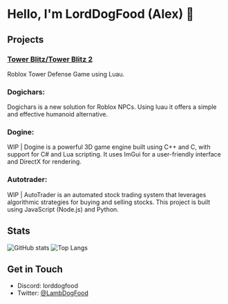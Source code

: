 # Hello, I'm LordDogFood (Alex) 👋

## Projects

### [Tower Blitz/Tower Blitz 2](https://www.roblox.com/games/4739557376/Tower-Blitz)
Roblox Tower Defense Game using Luau.
### Dogichars:
Dogichars is a new solution for Roblox NPCs. Using luau it offers a simple and effective humanoid alternative.
### Dogine: 
WIP | Dogine is a powerful 3D game engine built using C++ and C, with support for C# and Lua scripting. It uses ImGui for a user-friendly interface and DirectX for rendering.
### Autotrader:
WIP | AutoTrader is an automated stock trading system that leverages algorithmic strategies for buying and selling stocks. This project is built using JavaScript (Node.js) and Python.

## Stats

![GitHub stats](https://github-readme-stats-mofb.vercel.app/api?username=LambDogFood&show_icons=true&theme=tokyonight)
![Top Langs](https://github-readme-stats-mofb.vercel.app/api/top-langs/?username=LambDogFood&count-private=true&theme=tokyonight)

## Get in Touch

- Discord: lorddogfood
- Twitter: [@LambDogFood](https://twitter.com/LambDogFood)
